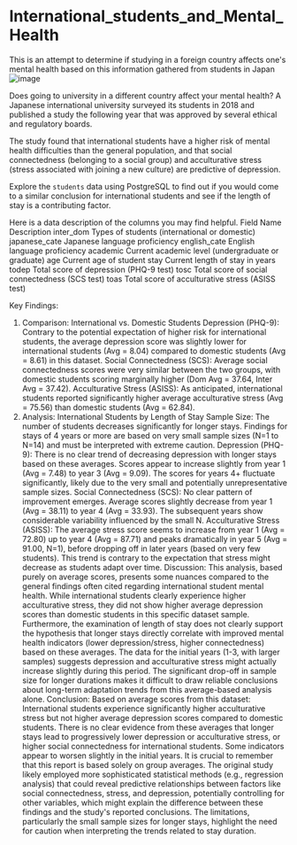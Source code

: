 # International_students_and_Mental_Health
This is an attempt to determine if studying in a foreign country affects one's mental health based on this information gathered from students in Japan
![image](https://github.com/user-attachments/assets/f4fa6d01-f1d6-4644-ad8c-8f616f98dd8f)


Does going to university in a different country affect your mental health? A Japanese international university surveyed its students in 2018 and published a study the following year that was approved by several ethical and regulatory boards.

The study found that international students have a higher risk of mental health difficulties than the general population, and that social connectedness (belonging to a social group) and acculturative stress (stress associated with joining a new culture) are predictive of depression.


Explore the `students` data using PostgreSQL to find out if you would come to a similar conclusion for international students and see if the length of stay is a contributing factor.

Here is a data description of the columns you may find helpful.
Field Name 	Description
inter_dom 	Types of students (international or domestic)
japanese_cate 	Japanese language proficiency
english_cate 	English language proficiency
academic 	Current academic level (undergraduate or graduate)
age 	Current age of student
stay 	Current length of stay in years
todep 	Total score of depression (PHQ-9 test)
tosc 	Total score of social connectedness (SCS test)
toas 	Total score of acculturative stress (ASISS test)



Key Findings:
1. Comparison: International vs. Domestic Students
Depression (PHQ-9): Contrary to the potential expectation of higher risk for international students, the average depression score was slightly lower for international students (Avg = 8.04) compared to domestic students (Avg = 8.61) in this dataset.
Social Connectedness (SCS): Average social connectedness scores were very similar between the two groups, with domestic students scoring marginally higher (Dom Avg = 37.64, Inter Avg = 37.42).
Acculturative Stress (ASISS): As anticipated, international students reported significantly higher average acculturative stress (Avg = 75.56) than domestic students (Avg = 62.84).
2. Analysis: International Students by Length of Stay
Sample Size: The number of students decreases significantly for longer stays. Findings for stays of 4 years or more are based on very small sample sizes (N=1 to N=14) and must be interpreted with extreme caution.
Depression (PHQ-9): There is no clear trend of decreasing depression with longer stays based on these averages. Scores appear to increase slightly from year 1 (Avg = 7.48) to year 3 (Avg = 9.09). The scores for years 4+ fluctuate significantly, likely due to the very small and potentially unrepresentative sample sizes.
Social Connectedness (SCS): No clear pattern of improvement emerges. Average scores slightly decrease from year 1 (Avg = 38.11) to year 4 (Avg = 33.93). The subsequent years show considerable variability influenced by the small N.
Acculturative Stress (ASISS): The average stress score seems to increase from year 1 (Avg = 72.80) up to year 4 (Avg = 87.71) and peaks dramatically in year 5 (Avg = 91.00, N=1), before dropping off in later years (based on very few students). This trend is contrary to the expectation that stress might decrease as students adapt over time.
Discussion:
This analysis, based purely on average scores, presents some nuances compared to the general findings often cited regarding international student mental health. While international students clearly experience higher acculturative stress, they did not show higher average depression scores than domestic students in this specific dataset sample.
Furthermore, the examination of length of stay does not clearly support the hypothesis that longer stays directly correlate with improved mental health indicators (lower depression/stress, higher connectedness) based on these averages. The data for the initial years (1-3, with larger samples) suggests depression and acculturative stress might actually increase slightly during this period. The significant drop-off in sample size for longer durations makes it difficult to draw reliable conclusions about long-term adaptation trends from this average-based analysis alone.
Conclusion:
Based on average scores from this dataset:
International students experience significantly higher acculturative stress but not higher average depression scores compared to domestic students.
There is no clear evidence from these averages that longer stays lead to progressively lower depression or acculturative stress, or higher social connectedness for international students. Some indicators appear to worsen slightly in the initial years.
It is crucial to remember that this report is based solely on group averages. The original study likely employed more sophisticated statistical methods (e.g., regression analysis) that could reveal predictive relationships between factors like social connectedness, stress, and depression, potentially controlling for other variables, which might explain the difference between these findings and the study's reported conclusions. The limitations, particularly the small sample sizes for longer stays, highlight the need for caution when interpreting the trends related to stay duration.
